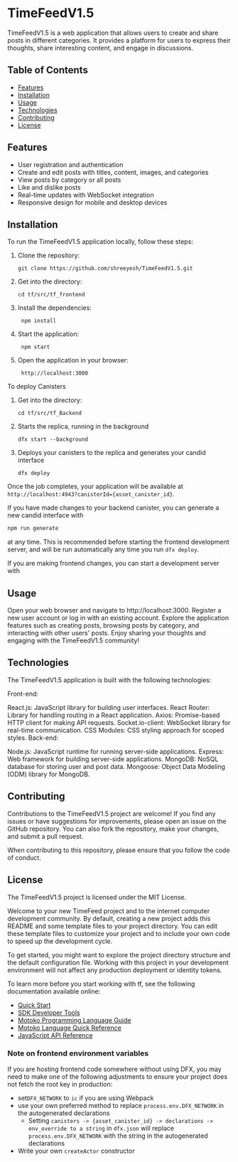 

# TimeFeedV1.5

TimeFeedV1.5 is a web application that allows users to create and share posts in different categories. It provides a platform for users to express their thoughts, share interesting content, and engage in discussions.

## Table of Contents
- [Features](#features)
- [Installation](#installation)
- [Usage](#usage)
- [Technologies](#technologies)
- [Contributing](#contributing)
- [License](#license)

## Features

- User registration and authentication
- Create and edit posts with titles, content, images, and categories
- View posts by category or all posts
- Like and dislike posts
- Real-time updates with WebSocket integration
- Responsive design for mobile and desktop devices

## Installation

To run the TimeFeedV1.5 application locally, follow these steps:

1. Clone the repository:

   ```shell
   git clone https://github.com/shreeyesh/TimeFeedV1.5.git
      ```
2. Get into the directory:
   ```shell
   cd tf/src/tf_frontend
   ```
3. Install the dependencies:

   ```shell
    npm install
    ```
4. Start the application:

   ```shell
    npm start
    ```
5. Open the application in your browser:

   ```shell
    http://localhost:3000
    ```

   
To deploy Canisters
1. Get into the directory:
   ```shell
   cd tf/src/tf_Backend
   ```
2. Starts the replica, running in the background
   ```shell
   dfx start --background
   ```

3. Deploys your canisters to the replica and generates your candid interface
   ```shell
   dfx deploy
   ````

Once the job completes, your application will be available at `http://localhost:4943?canisterId={asset_canister_id}`.

If you have made changes to your backend canister, you can generate a new candid interface with

   ```bash
   npm run generate
   ```

at any time. This is recommended before starting the frontend development server, and will be run automatically any time you run `dfx deploy`.

If you are making frontend changes, you can start a development server with

## Usage
Open your web browser and navigate to http://localhost:3000.
Register a new user account or log in with an existing account.
Explore the application features such as creating posts, browsing posts by category, and interacting with other users' posts.
Enjoy sharing your thoughts and engaging with the TimeFeedV1.5 community!

## Technologies
The TimeFeedV1.5 application is built with the following technologies:

Front-end:

React.js: JavaScript library for building user interfaces.
React Router: Library for handling routing in a React application.
Axios: Promise-based HTTP client for making API requests.
Socket.io-client: WebSocket library for real-time communication.
CSS Modules: CSS styling approach for scoped styles.
Back-end:

Node.js: JavaScript runtime for running server-side applications.
Express: Web framework for building server-side applications.
MongoDB: NoSQL database for storing user and post data.
Mongoose: Object Data Modeling (ODM) library for MongoDB.
## Contributing
Contributions to the TimeFeedV1.5 project are welcome! If you find any issues or have suggestions for improvements, please open an issue on the GitHub repository. You can also fork the repository, make your changes, and submit a pull request.

When contributing to this repository, please ensure that you follow the code of conduct.

## License
The TimeFeedV1.5 project is licensed under the MIT License.


Welcome to your new TimeFeed project and to the internet computer development community. By default, creating a new project adds this README and some template files to your project directory. You can edit these template files to customize your project and to include your own code to speed up the development cycle.

To get started, you might want to explore the project directory structure and the default configuration file. Working with this project in your development environment will not affect any production deployment or identity tokens.

To learn more before you start working with tf, see the following documentation available online:

- [Quick Start](https://internetcomputer.org/docs/current/developer-docs/quickstart/hello10mins)
- [SDK Developer Tools](https://internetcomputer.org/docs/current/developer-docs/build/install-upgrade-remove)
- [Motoko Programming Language Guide](https://internetcomputer.org/docs/current/developer-docs/build/cdks/motoko-dfinity/motoko/)
- [Motoko Language Quick Reference](https://internetcomputer.org/docs/current/references/motoko-ref/)
- [JavaScript API Reference](https://erxue-5aaaa-aaaab-qaagq-cai.raw.icp0.io)

### Note on frontend environment variables

If you are hosting frontend code somewhere without using DFX, you may need to make one of the following adjustments to ensure your project does not fetch the root key in production:

- set`DFX_NETWORK` to `ic` if you are using Webpack
- use your own preferred method to replace `process.env.DFX_NETWORK` in the autogenerated declarations
  - Setting `canisters -> {asset_canister_id} -> declarations -> env_override to a string` in `dfx.json` will replace `process.env.DFX_NETWORK` with the string in the autogenerated declarations
- Write your own `createActor` constructor
